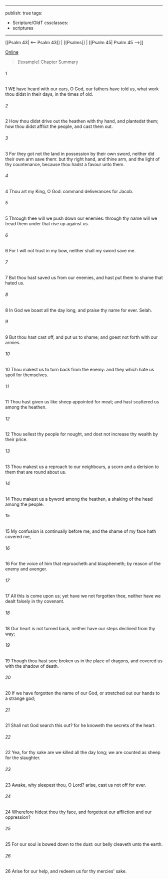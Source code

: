 

---
publish: true
tags:
  - Scripture/OldT
cssclasses:
  - scriptures
---
[[Psalm 43| <-- Psalm 43]] | [[Psalms]] | [[Psalm 45| Psalm 45 -->]]

[Online](https://churchofjesuschrist.org/study/scriptures/ot/ps/44?lang=eng)

>[!example] Chapter Summary
>
###### 1
1 WE have heard with our ears, O God, our fathers have told us, what work thou didst in their days, in the times of old.
###### 2
2 How thou didst drive out the heathen with thy hand, and plantedst them; how thou didst afflict the people, and cast them out.
###### 3
3 For they got not the land in possession by their own sword, neither did their own arm save them: but thy right hand, and thine arm, and the light of thy countenance, because thou hadst a favour unto them.
###### 4
4 Thou art my King, O God: command deliverances for Jacob.
###### 5
5 Through thee will we push down our enemies: through thy name will we tread them under that rise up against us.
###### 6
6 For I will not trust in my bow, neither shall my sword save me.
###### 7
7 But thou hast saved us from our enemies, and hast put them to shame that hated us.
###### 8
8 In God we boast all the day long, and praise thy name for ever.  Selah.
###### 9
9 But thou hast cast off, and put us to shame; and goest not forth with our armies.
###### 10
10 Thou makest us to turn back from the enemy: and they which hate us spoil for themselves.
###### 11
11 Thou hast given us like sheep appointed for meat; and hast scattered us among the heathen.
###### 12
12 Thou sellest thy people for nought, and dost not increase thy wealth by their price.
###### 13
13 Thou makest us a reproach to our neighbours, a scorn and a derision to them that are round about us.
###### 14
14 Thou makest us a byword among the heathen, a shaking of the head among the people.
###### 15
15 My confusion is continually before me, and the shame of my face hath covered me,
###### 16
16 For the voice of him that reproacheth and blasphemeth; by reason of the enemy and avenger.
###### 17
17 All this is come upon us; yet have we not forgotten thee, neither have we dealt falsely in thy covenant.
###### 18
18 Our heart is not turned back, neither have our steps declined from thy way;
###### 19
19 Though thou hast sore broken us in the place of dragons, and covered us with the shadow of death.
###### 20
20 If we have forgotten the name of our God, or stretched out our hands to a strange god;
###### 21
21 Shall not God search this out?  for he knoweth the secrets of the heart.
###### 22
22 Yea, for thy sake are we killed all the day long; we are counted as sheep for the slaughter.
###### 23
23 Awake, why sleepest thou, O Lord?  arise, cast us not off for ever.
###### 24
24 Wherefore hidest thou thy face, and forgettest our affliction and our oppression?
###### 25
25 For our soul is bowed down to the dust: our belly cleaveth unto the earth.
###### 26
26 Arise for our help, and redeem us for thy mercies' sake.



